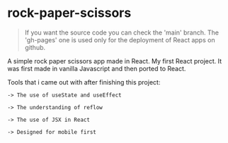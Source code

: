 # rock-paper-scissors


> If you want the source code you can check the 'main' branch. The 'gh-pages' one is used only for the deployment of React apps on github.
  
 A simple rock paper scissors app made in React. My first React project. It was first made in vanilla Javascript and then ported to React.

Tools that i came out with after finishing this project:
	
	-> The use of useState and useEffect
	
	-> The understanding of reflow
	
	-> The use of JSX in React
	
	-> Designed for mobile first
